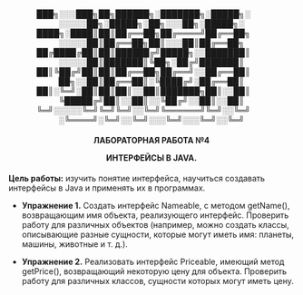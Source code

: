 <h4 align="center">
  
███╗░░░███╗██╗██████╗░███████╗░█████╗░  ░░░░░██╗░█████╗░██╗░░░██╗░█████╗░
████╗░████║██║██╔══██╗██╔════╝██╔══██╗  ░░░░░██║██╔══██╗██║░░░██║██╔══██╗
██╔████╔██║██║██████╔╝█████╗░░███████║  ░░░░░██║███████║╚██╗░██╔╝███████║
██║╚██╔╝██║██║██╔══██╗██╔══╝░░██╔══██║  ██╗░░██║██╔══██║░╚████╔╝░██╔══██║
██║░╚═╝░██║██║██║░░██║███████╗██║░░██║  ╚█████╔╝██║░░██║░░╚██╔╝░░██║░░██║
╚═╝░░░░░╚═╝╚═╝╚═╝░░╚═╝╚══════╝╚═╝░░╚═╝  ░╚════╝░╚═╝░░╚═╝░░░╚═╝░░░╚═╝░░╚═╝
  
</h4>

<h4 align="center">
ЛАБОРАТОРНАЯ РАБОТА №4

ИНТЕРФЕЙСЫ В JAVA.
</h4>

                                              
  **Цель работы:** изучить понятие интерфейса, научиться создавать интерфейсы в Java и применять их в программах.

- **Упражнение 1.**
  Создать интерфейс Nameable, с методом getName(), возвращающим
имя объекта, реализующего интерфейс. Проверить работу для
различных объектов (например, можно создать классы, описывающие
разные сущности, которые могут иметь имя: планеты, машины,
животные и т. д.).
  
- **Упражнение 2.**
  Реализовать интерфейс Priceable, имеющий метод getPrice(),
возвращающий некоторую цену для объекта. Проверить работу для
различных классов, сущности которых могут иметь цену.
